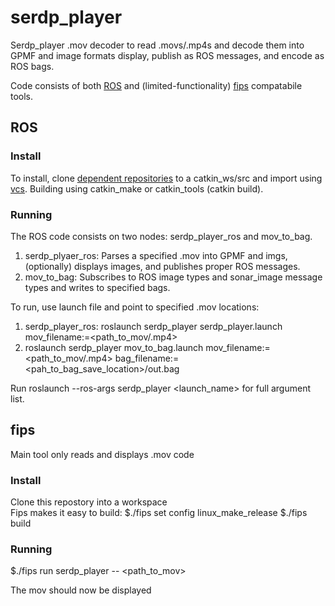 # serdp_player

Serdp_player .mov decoder to read .movs/.mp4s and decode them into GPMF and image formats display, publish as ROS messages, and encode as ROS bags.   

Code consists of both [ROS](https://www.ros.org/) and (limited-functionality) [fips](https://github.com/floooh/fips) compatabile tools.

## ROS
### Install
To install, clone [dependent repositories](https://gitlab.com/apl-ocean-engineering/aploe_ros_repos/blob/master/blackmagic_oculus.repos) to a catkin_ws/src and import using [vcs](https://github.com/dirk-thomas/vcstool). Building using catkin_make or catkin_tools (catkin build).  

### Running
The ROS code consists on two nodes: serdp_player_ros and mov_to_bag.   
1. serdp_plyaer_ros: Parses a specified  .mov into GPMF and imgs, (optionally) displays images, and publishes proper ROS messages.  
2. mov_to_bag: Subscribes to ROS image types and sonar_image message types and writes to specified bags.  

To run, use launch file and point to specified .mov locations:  

1. serdp_player_ros: roslaunch serdp_player serdp_player.launch mov_filename:=<path_to_mov/.mp4>  
2. roslaunch serdp_player mov_to_bag.launch mov_filename:=<path_to_mov/.mp4> bag_filename:=<pah_to_bag_save_location>/out.bag  

Run roslaunch --ros-args serdp_player <launch_name> for full argument list.  


## fips
Main tool only reads and displays .mov code

### Install
Clone this repostory into a workspace  
Fips makes it easy to build:
$./fips set config linux_make_release
$./fips build

### Running
$./fips run serdp_player -- <path_to_mov>  

The mov should now be displayed 
